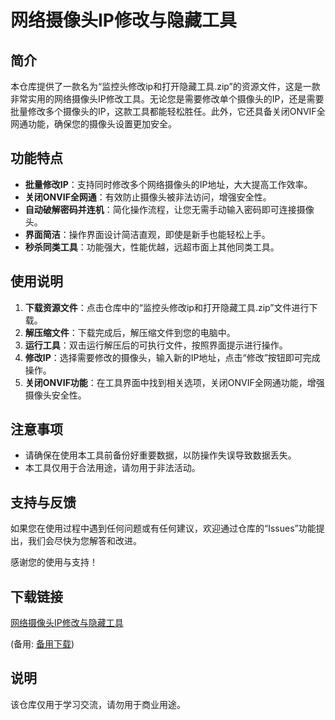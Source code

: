 # 网络摄像头IP修改与隐藏工具

## 简介

本仓库提供了一款名为“监控头修改ip和打开隐藏工具.zip”的资源文件，这是一款非常实用的网络摄像头IP修改工具。无论您是需要修改单个摄像头的IP，还是需要批量修改多个摄像头的IP，这款工具都能轻松胜任。此外，它还具备关闭ONVIF全网通功能，确保您的摄像头设置更加安全。

## 功能特点

- **批量修改IP**：支持同时修改多个网络摄像头的IP地址，大大提高工作效率。
- **关闭ONVIF全网通**：有效防止摄像头被非法访问，增强安全性。
- **自动破解密码并连机**：简化操作流程，让您无需手动输入密码即可连接摄像头。
- **界面简洁**：操作界面设计简洁直观，即使是新手也能轻松上手。
- **秒杀同类工具**：功能强大，性能优越，远超市面上其他同类工具。

## 使用说明

1. **下载资源文件**：点击仓库中的“监控头修改ip和打开隐藏工具.zip”文件进行下载。
2. **解压缩文件**：下载完成后，解压缩文件到您的电脑中。
3. **运行工具**：双击运行解压后的可执行文件，按照界面提示进行操作。
4. **修改IP**：选择需要修改的摄像头，输入新的IP地址，点击“修改”按钮即可完成操作。
5. **关闭ONVIF功能**：在工具界面中找到相关选项，关闭ONVIF全网通功能，增强摄像头安全性。

## 注意事项

- 请确保在使用本工具前备份好重要数据，以防操作失误导致数据丢失。
- 本工具仅用于合法用途，请勿用于非法活动。

## 支持与反馈

如果您在使用过程中遇到任何问题或有任何建议，欢迎通过仓库的“Issues”功能提出，我们会尽快为您解答和改进。

感谢您的使用与支持！

## 下载链接
[网络摄像头IP修改与隐藏工具](https://pan.quark.cn/s/b93ce5e771b9) 

(备用: [备用下载](https://pan.baidu.com/s/1e-OLrUF-ADSWMnNMsAVWRA?pwd=1234))

## 说明

该仓库仅用于学习交流，请勿用于商业用途。
